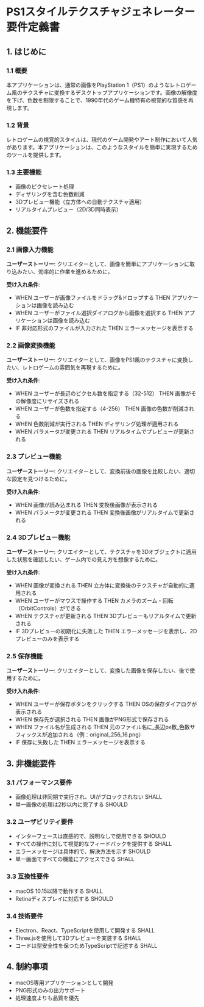 # PS1スタイルテクスチャジェネレーター 要件定義書

## 1. はじめに

### 1.1 概要
本アプリケーションは、通常の画像をPlayStation 1（PS1）のようなレトロゲーム風のテクスチャに変換するデスクトップアプリケーションです。画像の解像度を下げ、色数を制限することで、1990年代のゲーム機特有の視覚的な質感を再現します。

### 1.2 背景
レトロゲームの視覚的スタイルは、現代のゲーム開発やアート制作において人気があります。本アプリケーションは、このようなスタイルを簡単に実現するためのツールを提供します。

### 1.3 主要機能
- 画像のピクセレート処理
- ディザリングを含む色数削減
- 3Dプレビュー機能（立方体への自動テクスチャ適用）
- リアルタイムプレビュー（2D/3D同時表示）

## 2. 機能要件

### 2.1 画像入力機能

**ユーザーストーリー**: クリエイターとして、画像を簡単にアプリケーションに取り込みたい、効率的に作業を進めるために。

**受け入れ条件**:
- WHEN ユーザーが画像ファイルをドラッグ&ドロップする THEN アプリケーションは画像を読み込む
- WHEN ユーザーがファイル選択ダイアログから画像を選択する THEN アプリケーションは画像を読み込む
- IF 非対応形式のファイルが入力された THEN エラーメッセージを表示する

### 2.2 画像変換機能

**ユーザーストーリー**: クリエイターとして、画像をPS1風のテクスチャに変換したい、レトロゲームの雰囲気を再現するために。

**受け入れ条件**:
- WHEN ユーザーが長辺のピクセル数を指定する（32-512） THEN 画像がその解像度にリサイズされる
- WHEN ユーザーが色数を指定する（4-256） THEN 画像の色数が削減される
- WHEN 色数削減が実行される THEN ディザリング処理が適用される
- WHEN パラメータが変更される THEN リアルタイムでプレビューが更新される

### 2.3 プレビュー機能

**ユーザーストーリー**: クリエイターとして、変換前後の画像を比較したい、適切な設定を見つけるために。

**受け入れ条件**:
- WHEN 画像が読み込まれる THEN 変換後画像が表示される
- WHEN パラメータが変更される THEN 変換後画像がリアルタイムで更新される

### 2.4 3Dプレビュー機能

**ユーザーストーリー**: クリエイターとして、テクスチャを3Dオブジェクトに適用した状態を確認したい、ゲーム内での見え方を想像するために。

**受け入れ条件**:
- WHEN 画像が変換される THEN 立方体に変換後のテクスチャが自動的に適用される
- WHEN ユーザーがマウスで操作する THEN カメラのズーム・回転（OrbitControls）ができる
- WHEN テクスチャが更新される THEN 3Dプレビューもリアルタイムで更新される
- IF 3Dプレビューの初期化に失敗した THEN エラーメッセージを表示し、2Dプレビューのみを表示する

### 2.5 保存機能

**ユーザーストーリー**: クリエイターとして、変換した画像を保存したい、後で使用するために。

**受け入れ条件**:
- WHEN ユーザーが保存ボタンをクリックする THEN OSの保存ダイアログが表示される
- WHEN 保存先が選択される THEN 画像がPNG形式で保存される
- WHEN ファイル名が生成される THEN 元のファイル名に_長辺px数_色数サフィックスが追加される（例：original_256_16.png）
- IF 保存に失敗した THEN エラーメッセージを表示する

## 3. 非機能要件

### 3.1 パフォーマンス要件
- 画像処理は非同期で実行され、UIがブロックされない SHALL
- 単一画像の処理は2秒以内に完了する SHOULD

### 3.2 ユーザビリティ要件
- インターフェースは直感的で、説明なしで使用できる SHOULD
- すべての操作に対して視覚的なフィードバックを提供する SHALL
- エラーメッセージは具体的で、解決方法を示す SHOULD
- 単一画面ですべての機能にアクセスできる SHALL

### 3.3 互換性要件
- macOS 10.15以降で動作する SHALL
- Retinaディスプレイに対応する SHOULD

### 3.4 技術要件
- Electron、React、TypeScriptを使用して開発する SHALL
- Three.jsを使用して3Dプレビューを実装する SHALL
- コードは型安全性を保つためTypeScriptで記述する SHALL

## 4. 制約事項
- macOS専用アプリケーションとして開発
- PNG形式のみの出力サポート
- 処理速度よりも品質を優先